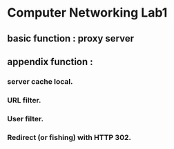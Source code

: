 # Computer Networking Lab1

## basic function : proxy server
## appendix function :
### server cache local.
###	URL filter.
### User filter.
### Redirect (or  fishing) with HTTP 302.
